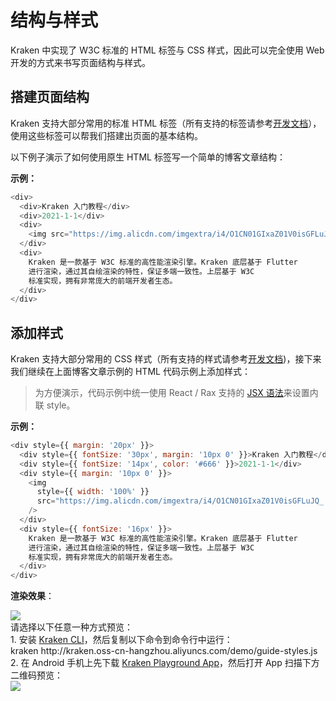 # 结构与样式

Kraken 中实现了 W3C 标准的 HTML 标签与 CSS 样式，因此可以完全使用 Web 开发的方式来书写页面结构与样式。

## 搭建页面结构

Kraken 支持大部分常用的标准 HTML 标签（所有支持的标签请参考[开发文档](/development/tags)），使用这些标签可以帮我们搭建出页面的基本结构。

以下例子演示了如何使用原生 HTML 标签写一个简单的博客文章结构：

**示例：**

```js
<div>
  <div>Kraken 入门教程</div>
  <div>2021-1-1</div>
  <div>
    <img src="https://img.alicdn.com/imgextra/i4/O1CN01GIxaZ01V0isGFLuJQ_!!6000000002591-2-tps-400-339.png" />
  </div>
  <div>
    Kraken 是一款基于 W3C 标准的高性能渲染引擎。Kraken 底层基于 Flutter
    进行渲染，通过其自绘渲染的特性，保证多端一致性。上层基于 W3C
    标准实现，拥有非常庞大的前端开发者生态。
  </div>
</div>
```

## 添加样式

Kraken 支持大部分常用的 CSS 样式（所有支持的样式请参考[开发文档](/development/styles))，接下来我们继续在上面博客文章示例的 HTML 代码示例上添加样式：

> 为方便演示，代码示例中统一使用 React / Rax 支持的 [JSX 语法](https://zh-hans.reactjs.org/docs/introducing-jsx.html)来设置内联 style。

**示例：**

```js
<div style={{ margin: '20px' }}>
  <div style={{ fontSize: '30px', margin: '10px 0' }}>Kraken 入门教程</div>
  <div style={{ fontSize: '14px', color: '#666' }}>2021-1-1</div>
  <div style={{ margin: '10px 0' }}>
    <img
      style={{ width: '100%' }}
      src="https://img.alicdn.com/imgextra/i4/O1CN01GIxaZ01V0isGFLuJQ_!!6000000002591-2-tps-400-339.png"
    />
  </div>
  <div style={{ fontSize: '16px' }}>
    Kraken 是一款基于 W3C 标准的高性能渲染引擎。Kraken 底层基于 Flutter
    进行渲染，通过其自绘渲染的特性，保证多端一致性。上层基于 W3C
    标准实现，拥有非常庞大的前端开发者生态。
  </div>
</div>
```

**渲染效果**：

<div className="code-preview">
  <img className="preview-image" src="https://img.alicdn.com/imgextra/i2/O1CN01l9K7WT1PUb17VCz17_!!6000000001844-2-tps-720-1324.png" />

  <div className="preview-tips">
    <div className="preview-title">
      请选择以下任意一种方式预览：
    </div>
    <div className="preview-row">
      <div>
        1. 安装 <a href="/guide#快速体验-kraken">Kraken CLI</a>，然后复制以下命令到命令行中运行：
      </div>
      <div className="preview-code">
        kraken http://kraken.oss-cn-hangzhou.aliyuncs.com/demo/guide-styles.js
      </div>
    </div>
    <div className="preview-row">
      <div>
        2. 在 Android 手机上先下载 <a href="#" target="_blank">Kraken Playground App</a>，然后打开 App 扫描下方二维码预览：
      </div>
      <img className="preview-qrcode" src="https://img.alicdn.com/imgextra/i3/O1CN01pQIRh51KGmzur4LOQ_!!6000000001137-2-tps-200-200.png" />
    </div>
  </div>
</div>
